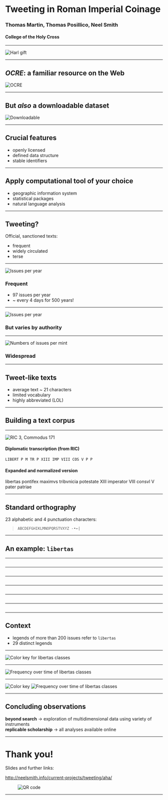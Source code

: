 
# Tweeting in Roman Imperial Coinage

### Thomas Martin, Thomas Posillico, Neel Smith

#### College of the Holy Cross

---

<img src="../static/imgs/ric-hardcopy.png" alt="Harl gift"/>

---

## *OCRE*: a familiar resource on the Web

![OCRE](http://shot.holycross.edu/aha/imgs/ocre-logo.png)

---


## But *also* a downloadable dataset




<img src="../static/imgs/downloadable.png" alt="Downloadable"/>


<!-- note


Total number of issues in OCRE: 50644
Obv legends: 50148
Rev legends: 48418
All legends: 98566

-->

---


## Crucial features

- openly licensed
- defined data structure
- stable identifiers

---

## Apply computational tool of your choice


- geographic information system
- statistical packages
- natural language analysis


---

## Tweeting?

Official, sanctioned  texts:

- frequent
- widely circulated
- terse




<!-- note

Average annual rate of striking: 96.64886 issues per year

Total characters: 2144309
Average number of characters per legend: 21

Number of datable issues: 50613
Chronological range of issues in OCRE: 32 BCE - 491 CE

-->

---

<div class="wrap">
<img class="alignright size-70" src="../static/imgs/annual-frequency.png" alt="Issues per year"/>

### Frequent

- 97 issues per year
- ~ every 4 days for 500 years!

</div>

---


<div class="wrap">
<img class="alignright size-70" src="../static/imgs/annual-frequency-by-authority.png" alt="Issues per year"/>

### But varies by authority


</div>


---



<div class="wrap">
<img class="alignright size-70" src="../static/imgs/augustus-vs-ocre.png" alt="Numbers of issues per mint"/>

### Widespread


</div>


---

## Tweet-like texts

- average text ~ 21 characters
- limited vocabulary
- highly abbreviated (LOL)


---



## Building a text corpus


---


<div class="wrap">
<img class="alignright size-70" src="../static/imgs/libertas-ric3.comm.171.png" alt="RIC 3, Commodus 171"/>


#### **Diplomatic transcription** (from RIC)

`LIBERT P M TR P XIII IMP VIII COS V P P`

#### **Expanded and normalized version**


libertas pontifex maximvs tribvnicia potestate XIII imperator VIII consvl V pater patriae

</div>

---




## Standard orthography

23 alphabetic and 4 punctuation characters:

> `ABCDEFGHIKLMNOPQRSTVXYZ -•←|`



---

## An example: `libertas`

---

<img src="../static/imgs/1-Brutus-Leibertas-43-BCE-1944.100.4546.jpg" alt="" class="size-60"/>

---


<img  src="../static/imgs/2-Brutus-EID-MAR-43-42-BCE-1944.100.4554.jpg" alt="" class="size-60"/>


---


<img  src="../static/imgs/3-Augustus-28 BCE-LIbertatis-PR-Vindex-1937.158.453.jpg" alt="" class="size-60"/>


---


<img  src="../static/imgs/4-Claudius-LIbertas-Augusta-AD-50-54-1951.61.34.jpg" alt="" class="size-60"/>


---


<img  src="../static/imgs/5a-Galba-pileus-dagger-68-CE-in-Spain-RIC_0024.jpg" alt=""/>


---


<img src="../static/imgs/6-Galba-Libertas-Restituta-at-Rome-Dec-68-1995.11.679 RIC 479.jpg" alt="" class="size-60"/>

---

## Context

- legends of more than 200 issues refer to `libertas`
- 29 distinct legends

---



<div class="wrap">
<img class="alignleft" src="../static/imgs/color-key.png" alt="Color key for libertas classes"/>
</div>

---

<div class="wrap">
<img class="alignright" src="../static/imgs/libertas-classes.png" alt="Frequency over time of libertas classes"/>
</div>

---

<div class="wrap">
<img class="alignleft size-30" src="../static/imgs/color-key.png" alt="Color key"/>

<img class="alignright size-60" src="../static/imgs/libertas-classes.png" alt="Frequency over time of libertas classes"/>
</div>

---

## Concluding observations

<div class="wrap">
  <div class="grid vertical-align">
    <div class="column">
    <strong>beyond search</strong> → exploration of multidimensional data using variety of instruments
    </div>
    <div class="column">
    <strong>replicable scholarship</strong> → all analyses available online
    </div>
  </div>
</div>



---

# Thank you!

<p>
Slides and further links:
</p>

<http://neelsmith.info/current-projects/tweeting/aha/>

<figure>
<img src="../static/imgs/aha-qr.png" alt="QR code"/>
<figcaption>
  <p></p>
</figcaption>
</figure>


---
